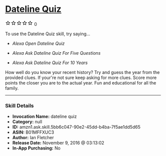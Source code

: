 # [Dateline Quiz](http://alexa.amazon.com/#skills/amzn1.ask.skill.5bb6c047-90e2-45dd-b4ba-7f5ae1dd5d65)
![0 stars](../../images/ic_star_border_black_18dp_1x.png)![0 stars](../../images/ic_star_border_black_18dp_1x.png)![0 stars](../../images/ic_star_border_black_18dp_1x.png)![0 stars](../../images/ic_star_border_black_18dp_1x.png)![0 stars](../../images/ic_star_border_black_18dp_1x.png) 0

To use the Dateline Quiz skill, try saying...

* *Alexa Open Dateline Quiz*

* *Alexa Ask Dateline Quiz For Five Questions*

* *Alexa Ask Dateline Quiz For 10 Years*

How well do you know your recent history? 
Try and guess the year from the provided clues.
If your're not sure keep asking for more clues.
Score more points the closer you are to the actual year.
Fun and educational for all the family.

***

### Skill Details

* **Invocation Name:** dateline quiz
* **Category:** null
* **ID:** amzn1.ask.skill.5bb6c047-90e2-45dd-b4ba-7f5ae1dd5d65
* **ASIN:** B01MFFXUC3
* **Author:** Ian Fletcher
* **Release Date:** November 9, 2016 @ 03:13:02
* **In-App Purchasing:** No
